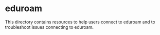 # eduroam
This directory contains resources to help users connect to eduroam and to troubleshoot issues connecting to eduroam.

